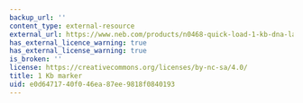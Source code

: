 ```yaml
---
backup_url: ''
content_type: external-resource
external_url: https://www.neb.com/products/n0468-quick-load-1-kb-dna-ladder#Product%20Information
has_external_licence_warning: true
has_external_license_warning: true
is_broken: ''
license: https://creativecommons.org/licenses/by-nc-sa/4.0/
title: 1 Kb marker
uid: e0d64717-40f0-46ea-87ee-9818f0840193
---
```

